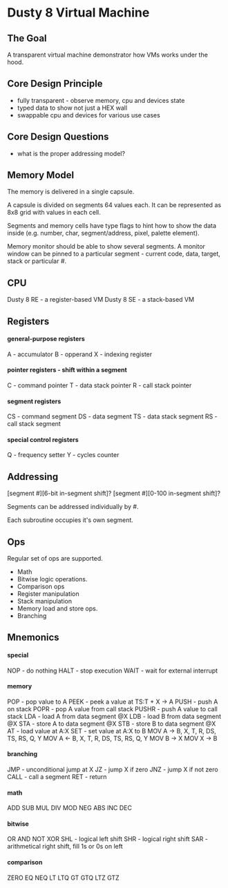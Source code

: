 # Dusty 8 Virtual Machine

## The Goal

A transparent virtual machine demonstrator
how VMs works under the hood.

## Core Design Principle
* fully transparent - observe memory, cpu and devices state
* typed data to show not just a HEX wall
* swappable cpu and devices for various use cases

## Core Design Questions
* what is the proper addressing model?


## Memory Model

The memory is delivered in a single capsule.

A capsule is divided on segments 64 values each.
It can be represented as 8x8 grid with values
in each cell.

Segments and memory cells have type flags
to hint how to show the data inside
(e.g. number, char, segment/address, pixel,
palette element).

Memory monitor should be able to show
several segments.
A monitor window can be pinned
to a particular segment - current code,
data, target, stack or particular #.


## CPU

Dusty 8 RE - a register-based VM
Dusty 8 SE - a stack-based VM

## Registers

#### general-purpose registers
A - accumulator
B - opperand
X - indexing register

#### pointer registers - shift within a segment
C - command pointer
T - data stack pointer
R - call stack pointer

#### segment registers
CS - command segment
DS - data segment
TS - data stack segment
RS - call stack segment

#### special control registers
Q - frequency setter
Y - cycles counter


## Addressing

[segment #][6-bit in-segment shift]?
[segment #][0-100 in-segment shift]?

Segments can be addressed individually by #.

Each subroutine occupies it's own segment.


## Ops
Regular set of ops are supported.
* Math
* Bitwise logic operations.
* Comparison ops
* Register manipulation
* Stack manipulation
* Memory load and store ops.
* Branching

## Mnemonics

#### special
NOP - do nothing
HALT - stop execution
WAIT - wait for external interrupt

#### memory
POP  - pop value to A
PEEK - peek a value at TS:T + X -> A
PUSH - push A on stack
POPR - pop A value from call stack
PUSHR - push A value to call stack
LDA - load A from data segment @X
LDB - load B from data segment @X
STA - store A to data segment @X
STB - store B to data segment @X
AT  - load value at A:X
SET - set value at A:X to B
MOV A -> B, X, T, R, DS, TS, RS, Q, Y
MOV A <- B, X, T, R, DS, TS, RS, Q, Y
MOV B -> X
MOV X -> B

#### branching
JMP  - unconditional jump at X
JZ   - jump X if zero
JNZ  - jump X if not zero
CALL - call a segment
RET  - return

#### math
ADD
SUB
MUL
DIV
MOD
NEG
ABS
INC
DEC

#### bitwise
OR
AND
NOT
XOR
SHL - logical left shift
SHR - logical right shift
SAR - arithmetical right shift, fill 1s or 0s on left

#### comparison
ZERO
EQ
NEQ
LT
LTQ
GT
GTQ
LTZ
GTZ

